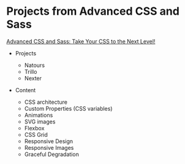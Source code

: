 # Projects from Advanced CSS and Sass

[Advanced CSS and Sass: Take Your CSS to the Next Level!](https://www.udemy.com/advanced-css-and-sass "Advanced CSS and Sass")

- Projects
  - Natours
  - Trillo
  - Nexter

- Content
  - CSS architecture
  - Custom Properties (CSS variables)
  - Animations
  - SVG images
  - Flexbox
  - CSS Grid
  - Responsive Design
  - Responsive Images
  - Graceful Degradation
